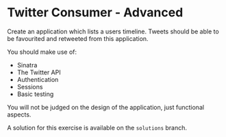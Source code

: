 # Twitter Consumer - Advanced

Create an application which lists a users timeline. Tweets should be able to be favourited and retweeted from this application.

You should make use of:

* Sinatra
* The Twitter API
* Authentication
* Sessions
* Basic testing

You will not be judged on the design of the application, just functional aspects.

A solution for this exercise is available on the `solutions` branch.

